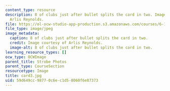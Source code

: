```yaml
---
content_type: resource
description: 8 of clubs just after bullet splits the card in two. Image courtesy of
  Arlis Reynolds.
file: https://ol-ocw-studio-app-production.s3.amazonaws.com/courses/6-163-strobe-project-laboratory-fall-2005/59d649cc98770c6ec1d58060f6e87373_card3.jpg
file_type: image/jpeg
image_metadata:
  caption: 8 of clubs just after bullet splits the card in two.
  credit: Image courtesy of Arlis Reynolds.
  image-alt: 8 of clubs just after bullet splits the card in two.
learning_resource_types: []
ocw_type: OCWImage
parent_title: Strobe Photos
parent_type: CourseSection
resourcetype: Image
title: card3.jpg
uid: 59d649cc-9877-0c6e-c1d5-8060f6e87373
---
```

